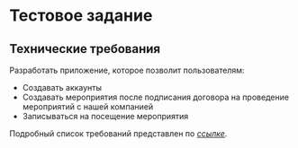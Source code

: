 # Тестовое задание 

## Технические требования

Разработать приложение, которое позволит пользователям:
* Создавать аккаунты
* Создавать мероприятия после подписания договора на проведение мероприятий с
нашей компанией
* Записываться на посещение мероприятия

Подробный список требований представлен по _[ссылке](https://drive.google.com/file/d/10X1odEeqcLsy7sQEVn-y3xNaUdPafokJ/view?usp=sharing)_.